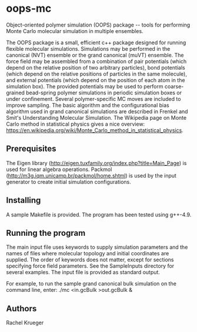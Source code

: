 # oops-mc
Object-oriented polymer simulation (OOPS) package -- tools for performing Monte Carlo molecular simulation in multiple ensembles.

The OOPS package is a small, efficient c++ package designed for running flexible molecular simulations. Simulations may be performed in
the canonical (NVT) ensemble or the grand canonical (muVT) ensemble. The force field may be assembled from a combination of pair 
potentials (which depend on the relative position of two arbitrary particles), bond potentials (which depend on the relative positions
of particles in the same molecule), and external potentials (which depend on the position of each atom in the simulation box). 
The provided potentials may be used to perform coarse-grained bead-spring polymer simulations in periodic simulation boxes or 
under confinement. Several polymer-specific MC moves are included to improve sampling. The basic algorithm and the configurational
bias algorithm used in grand canonical simulations are described in Frenkel and Smit's Understanding Molecular Simulation. The Wikipedia page on 
Monte Carlo method in statistical physics gives a nice overview: 
https://en.wikipedia.org/wiki/Monte_Carlo_method_in_statistical_physics. 

## Prerequisites

The Eigen library (http://eigen.tuxfamily.org/index.php?title=Main_Page)
is used for linear algebra operations. 
Packmol (http://m3g.iqm.unicamp.br/packmol/home.shtml) 
is used by the input generator to create initial simulation 
configurations. 

## Installing

A sample Makefile is provided. The program has been tested using g++-4.9. 

## Running the program

The main input file uses keywords to supply simulation parameters and the names of files where molecular topology and initial 
coordinates are supplied. The order of keywords does not matter, except for sections specifying force field parameters. 
See the SampleInputs directory for several examples. The input file is provided as standard output. 

For example, to run the sample grand canonical bulk simulation on the command 
line, enter: 
./mc <in.gcBulk >out.gcBulk &

## Authors

Rachel Krueger

